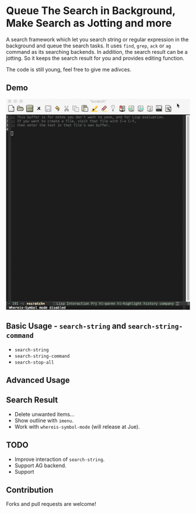 Queue The Search in Background, Make Search as Jotting and more
===============================================================

A search framework which let you search string or regular expression in the background and queue the search tasks. It uses `find`, `grep`, `ack` or `ag` command as its searching backends. In addition, the search result can be a jotting. So it keeps the search result for you and provides editing function.

The code is still young, feel free to give me adivces.

Demo
----
![screenshot](demo/all.gif "demo")

Basic Usage - `search-string` and `search-string-command`
---------------------------------------------------------
* `search-string`
* `search-string-command`
* `search-stop-all`

Advanced Usage
--------------


Search Result
-------------
* Delete unwanted items...
* Show outline with `imenu`.
* Work with `whereis-symbol-mode` (will release at Jue).

TODO
----
* Improve interaction of `search-string`.
* Support AG backend.
* Support

Contribution
------------
Forks and pull requests are welcome!
